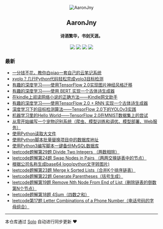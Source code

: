 <p align="center"><img alt="AaronJny" src="https://img.hacpai.com/file/2019/11/20944488removebgpreview-1130bc0a.png"></p><h2 align="center">
AaronJny
</h2>

<h4 align="center">诗酒繁华，书剑天涯。</h4>
<p align="center"><a title="AaronJny" target="_blank" href="https://github.com/AaronJny/solo-blog"><img src="https://img.shields.io/github/last-commit/AaronJny/solo-blog.svg?style=flat-square&color=FF9900"></a>
<a title="GitHub repo size in bytes" target="_blank" href="https://github.com/AaronJny/solo-blog"><img src="https://img.shields.io/github/repo-size/AaronJny/solo-blog.svg?style=flat-square"></a>
<a title="Solo Version" target="_blank" href="https://github.com/88250/solo/releases"><img src="https://img.shields.io/badge/solo-4.3.1-f1e05a.svg?style=flat-square&color=blueviolet"></a>
<a title="Hits" target="_blank" href="https://github.com/88250/hits"><img src="https://hits.b3log.org/AaronJny/solo-blog.svg"></a></p>

### 最新

* [一分钱不花，教你白piao一套自己的云笔记系统](https://www.aaronjny.com/articles/2022/01/04/1641305976630.html)
* [xyolo？几行Python代码轻松完成yolo3目标检测](https://www.aaronjny.com/articles/2020/11/08/1604823112022.html)
* [有趣的深度学习——使用TensorFlow 2.0实现图片神经风格迁移](https://www.aaronjny.com/articles/2020/03/15/1584256301112.html)
* [有趣的深度学习——使用 BERT 实现一个古体诗生成器](https://www.aaronjny.com/articles/2020/03/11/1583923113887.html)
* [在kindle上阅读网络小说的正确方法——Kindle网文助手](https://www.aaronjny.com/articles/2020/03/11/1583918482378.html)
* [有趣的深度学习——使用TensorFlow 2.0 + RNN 实现一个古体诗生成器](https://www.aaronjny.com/articles/2020/01/02/1577944439534.html)
* [深度学习下的目标检测算法——TensorFlow 2.0下的YOLOv3实践](https://www.aaronjny.com/articles/2019/12/22/1576989909962.html)
* [机器学习里的Hello World——TensorFlow 2.0在MNIST数据集上的尝试](https://www.aaronjny.com/articles/2019/12/17/1576597057367.html)
* [从零开始编写一个宠物识别系统（爬虫、模型训练和调优、模型部署、Web服务）](https://www.aaronjny.com/articles/2019/12/17/1576592367309.html)
* [使用Python读取大文件](https://www.aaronjny.com/articles/2019/11/22/1574405631522.html)
* [使用Python脚本批量替换项目中的数据库地址](https://www.aaronjny.com/articles/2019/11/21/1574321234088.html)
* [使用Python3编写脚本一键备份MySQL数据库](https://www.aaronjny.com/articles/2019/11/19/1574145044800.html)
* [leetcode题解第29题 Divide Two Integers （两数相除）](https://www.aaronjny.com/articles/2019/11/06/1573024985893.html)
* [leetcode题解第24题 Swap Nodes in Pairs （两两交换链表中的节点）](https://www.aaronjny.com/articles/2019/11/06/1573019415566.html)
* [根据公司名称生成base64 logo(python文字转图片)](https://www.aaronjny.com/articles/2019/11/06/1573018075959.html)
* [leetcode题解第23题 Merge k Sorted Lists（合并K个排序链表）](https://www.aaronjny.com/articles/2019/11/06/1573017881785.html)
* [leetcode题解第22题 Generate Parentheses（括号生成）](https://www.aaronjny.com/articles/2019/11/06/1573017833526.html)
* [leetcode题解第19题 Remove Nth Node From End of List（删除链表的倒数第N个节点）](https://www.aaronjny.com/articles/2019/11/06/1573017762159.html)
* [leetcode题解第18题 4Sum（四数之和）](https://www.aaronjny.com/articles/2019/11/06/1573017601065.html)
* [leetcode第17题 Letter Combinations of a Phone Number（电话号码的字母组合）](https://www.aaronjny.com/articles/2019/11/06/1573017554442.html)



---

本仓库通过 [Solo](https://github.com/88250/solo) 自动进行同步更新 ❤️ 